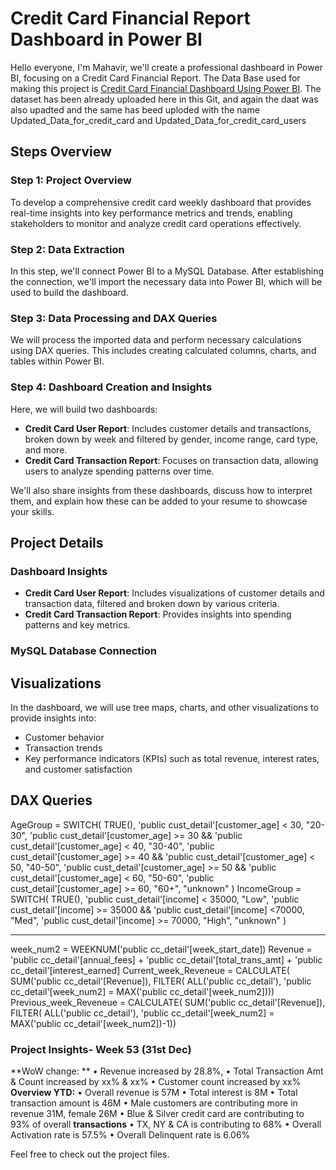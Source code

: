 # Credit Card Financial Report Dashboard in Power BI

Hello everyone, I'm Mahavir, we'll create a professional dashboard in Power BI, focusing on a Credit Card Financial Report.
The Data Base used for making this project is [Credit Card Financial Dashboard Using Power BI](https://www.kaggle.com/datasets/nibeditasahu/credit-card-financial-dashboard-using-power-bi).
The dataset has been already uploaded here in this Git, and again the daat was also upadted and the same has beed uploded with the name Updated_Data_for_credit_card and Updated_Data_for_credit_card_users

## Steps Overview

### Step 1: Project Overview
To develop a comprehensive credit card weekly dashboard that provides real-time insights into key performance metrics and trends, enabling stakeholders to monitor and analyze credit card operations 
effectively.

### Step 2: Data Extraction
In this step, we'll connect Power BI to a MySQL Database. After establishing the connection, we'll import the necessary data into Power BI, which will be used to build the dashboard.

### Step 3: Data Processing and DAX Queries
We will process the imported data and perform necessary calculations using DAX queries. This includes creating calculated columns, charts, and tables within Power BI.

### Step 4: Dashboard Creation and Insights
Here, we will build two dashboards:
- **Credit Card User Report**: Includes customer details and transactions, broken down by week and filtered by gender, income range, card type, and more.
- **Credit Card Transaction Report**: Focuses on transaction data, allowing users to analyze spending patterns over time.

We'll also share insights from these dashboards, discuss how to interpret them, and explain how these can be added to your resume to showcase your skills.


## Project Details

### Dashboard Insights
- **Credit Card User Report**: Includes visualizations of customer details and transaction data, filtered and broken down by various criteria.
- **Credit Card Transaction Report**: Provides insights into spending patterns and key metrics.

### MySQL Database Connection

## Visualizations
In the dashboard, we will use tree maps, charts, and other visualizations to provide insights into:
- Customer behavior
- Transaction trends
- Key performance indicators (KPIs) such as total revenue, interest rates, and customer satisfaction

## DAX Queries
AgeGroup = SWITCH(
 TRUE(),
 'public cust_detail'[customer_age] < 30, "20-30",
 'public cust_detail'[customer_age] >= 30 && 'public cust_detail'[customer_age] < 40, "30-40",
 'public cust_detail'[customer_age] >= 40 && 'public cust_detail'[customer_age] < 50, "40-50",
 'public cust_detail'[customer_age] >= 50 && 'public cust_detail'[customer_age] < 60, "50-60",
 'public cust_detail'[customer_age] >= 60, "60+",
 "unknown"
 )
IncomeGroup = SWITCH(
 TRUE(),
 'public cust_detail'[income] < 35000, "Low",
 'public cust_detail'[income] >= 35000 && 'public cust_detail'[income] <70000, "Med",
 'public cust_detail'[income] >= 70000, "High",
 "unknown"
)

-----------------------------------------------
week_num2 = WEEKNUM('public cc_detail'[week_start_date])
Revenue = 'public cc_detail'[annual_fees] + 'public cc_detail'[total_trans_amt] + 'public cc_detail'[interest_earned]
Current_week_Reveneue = CALCULATE(
 SUM('public cc_detail'[Revenue]),
 FILTER(
 ALL('public cc_detail'),
 'public cc_detail'[week_num2] = MAX('public cc_detail'[week_num2]))) 
Previous_week_Reveneue = CALCULATE(
 SUM('public cc_detail'[Revenue]),
 FILTER(
 ALL('public cc_detail'),
 'public cc_detail'[week_num2] = MAX('public cc_detail'[week_num2])-1))

### Project Insights- Week 53 (31st Dec)

**WoW change: **
• Revenue increased by 28.8%, 
• Total Transaction Amt & Count increased by xx% & xx%
• Customer count increased by xx%
**Overview YTD:**
• Overall revenue is 57M
• Total interest is 8M
• Total transaction amount is 46M
• Male customers are contributing more in revenue 31M, female 26M
• Blue & Silver credit card are contributing to 93% of overall 
**transactions**
• TX, NY & CA is contributing to 68%
• Overall Activation rate is 57.5%
• Overall Delinquent rate is 6.06%


Feel free to check out the project files.





